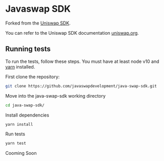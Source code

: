 # Javaswap SDK

Forked from the [Uniswap SDK](https://github.com/Uniswap/uniswap-v2-sdk/commit/a88048e9c4198a5bdaea00883ca00c8c8e582605).

You can refer to the Uniswap SDK documentation [uniswap.org](https://uniswap.org/docs/v2/SDK/getting-started/).

## Running tests

To run the tests, follow these steps. You must have at least node v10 and [yarn](https://yarnpkg.com/) installed.

First clone the repository:

```sh
git clone https://github.com/javaswapdevelopment/java-swap-sdk.git
```

Move into the java-swap-sdk working directory

```sh
cd java-swap-sdk/
```

Install dependencies

```sh
yarn install
```

Run tests

```sh
yarn test
```

Cooming Soon
